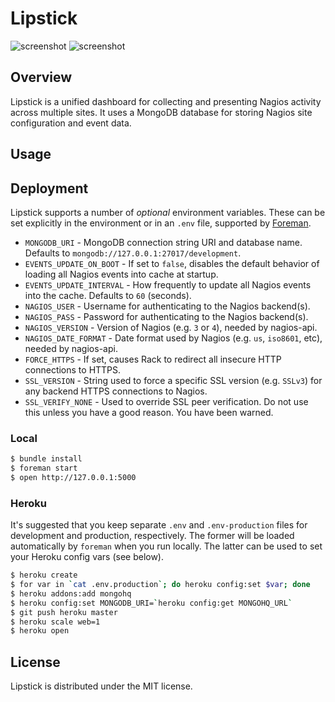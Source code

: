 Lipstick
========

![screenshot](https://github.com/obfuscurity/lipstick/raw/master/lib/lipstick/public/img/screenshot.png "Lipstick")
![screenshot](https://github.com/obfuscurity/lipstick/raw/master/lib/lipstick/public/img/screenshot-site.png "Lipstick Site")

## Overview

Lipstick is a unified dashboard for collecting and presenting Nagios activity across multiple sites. It uses a MongoDB database for storing Nagios site configuration and event data.

## Usage

## Deployment

Lipstick supports a number of _optional_ environment variables. These can be set explicitly in the environment or in an `.env` file, supported by [Foreman](http://ddollar.github.io/foreman/#ENVIRONMENT).

* `MONGODB_URI` - MongoDB connection string URI and database name. Defaults to `mongodb://127.0.0.1:27017/development`.
* `EVENTS_UPDATE_ON_BOOT` - If set to `false`, disables the default behavior of loading all Nagios events into cache at startup.
* `EVENTS_UPDATE_INTERVAL` - How frequently to update all Nagios events into the cache. Defaults to `60` (seconds).
* `NAGIOS_USER` - Username for authenticating to the Nagios backend(s).
* `NAGIOS_PASS` - Password for authenticating to the Nagios backend(s).
* `NAGIOS_VERSION` - Version of Nagios (e.g. `3` or `4`), needed by nagios-api.
* `NAGIOS_DATE_FORMAT` - Date format used by Nagios (e.g. `us`, `iso8601`, etc), needed by nagios-api.
* `FORCE_HTTPS` - If set, causes Rack to redirect all insecure HTTP connections to HTTPS.
* `SSL_VERSION` - String used to force a specific SSL version (e.g. `SSLv3`) for any backend HTTPS connections to Nagios.
* `SSL_VERIFY_NONE` - Used to override SSL peer verification. Do not use this unless you have a good reason. You have been warned.

### Local

```bash
$ bundle install
$ foreman start
$ open http://127.0.0.1:5000
```

### Heroku

It's suggested that you keep separate `.env` and `.env-production` files for development and production, respectively. The former will be loaded automatically by `foreman` when you run locally. The latter can be used to set your Heroku config vars (see below).

```bash
$ heroku create
$ for var in `cat .env.production`; do heroku config:set $var; done
$ heroku addons:add mongohq
$ heroku config:set MONGODB_URI=`heroku config:get MONGOHQ_URL`
$ git push heroku master
$ heroku scale web=1
$ heroku open
```

## License 

Lipstick is distributed under the MIT license.

